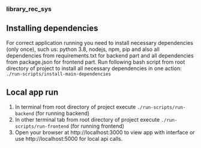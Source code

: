 ### library_rec_sys

## Installing dependencies
For correct application running you need to install necessary dependencies (only once), such us: python 3.8, nodejs, npm, pip and also all dependencies from requirements.txt for backend part and all dependencies from package.json for frontend part. Run following bash script from root directory of project to install all necessary dependencies in one action:
 `./run-scripts/install-main-dependencies`

## Local app run
1. In terminal from root directory of project execute `./run-scripts/run-backend` (for running backend)
2. In other terminal tab from root directory of project execute `./run-scripts/run-frontend` (for running frontend)
3. Open your browser at http://localhost:3000 to view app with interface or use http://localhost:5000 for local api calls.